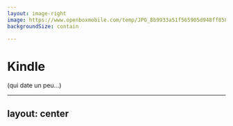 ```yaml
---
layout: image-right
image: https://www.openboxmobile.com/temp/JPG_8b9933a51f565905d948ff858204e85d.png
backgroundSize: contain

---
```

<div class="flex w-full h-full flex-col items-center justify-center">
    <h1>Kindle</h1>
    <p v-motion v-click  :initial="{ y: -50 }" :enter="{ y: 0 }">(qui date un peu...)</p>
</div>

---
layout: center
---
<DitheringDemo />
